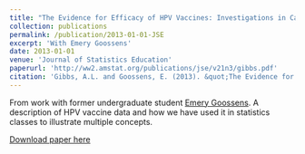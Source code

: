 ```yaml
---
title: "The Evidence for Efficacy of HPV Vaccines: Investigations in Categorical Data Analysis"
collection: publications
permalink: /publication/2013-01-01-JSE
excerpt: 'With Emery Goossens'
date: 2013-01-01
venue: 'Journal of Statistics Education'
paperurl: 'http://ww2.amstat.org/publications/jse/v21n3/gibbs.pdf'
citation: 'Gibbs, A.L. and Goossens, E. (2013). &quot;The Evidence for Efficacy of HPV Vaccines: Investigations in Categorical Data Analysis.&quot; <i>Journal of Statistics Education</i> 21(3).'
---
```

From work with former undergraduate student [Emery Goossens](https://github.com/emerygoossens).  A description of HPV vaccine data and how we have used it in statistics classes to illustrate multiple concepts.

[Download paper here](http://ww2.amstat.org/publications/jse/v21n3/gibbs.pdf)

